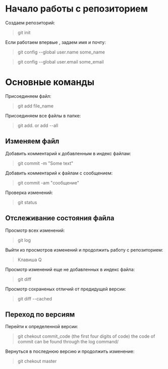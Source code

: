 # Начало работы с репозиторием

Создаем репозиторий:

> git init

Если работаем впервые , задаем имя и почту:

> git config --global user.name some_name

> git config --global user.email some_email

# Основные команды

Присоединяем файл:

> git add file_name

Присоединяем все файлы в папке:

> git add. or add --all

## Изменяем файл

Добавить комментарий к добавленным в индекс файлам:

> git commit -m "Some text"

Добавить комментарий к файлам с сообщением:

> git commit -am "сообщение"

Проверка изменений:

> git status

## Отслеживание состояния файла

Просмотр всех изменений:

> git log

Выйти из просмотров изменений и продолжить работу с репозиторием:

> Клавиша Q

Просмотр изменений еще не добавленных в индекс файла:

> git diff

Просмотр сохраненых отличий от предидущей версии:

> git diff --cached

## Переход по версиям

Перейти к определенной версии:

> git chekout commit_code (the first four digits of code)
the code of commit can be found through the log command/

Вернуться в последнюю версию и продолжить изменение:

> git chekout master



